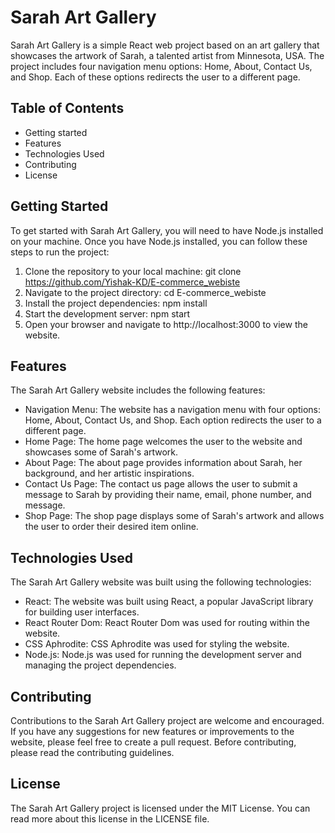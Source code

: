 # Sarah Art Gallery
Sarah Art Gallery is a simple React web project based on an art gallery that showcases the artwork of Sarah, a talented artist from Minnesota, USA. The project includes four navigation menu options: Home, About, Contact Us, and Shop. Each of these options redirects the user to a different page.

## Table of Contents
* Getting started
* Features
* Technologies Used
* Contributing
* License
## Getting Started
To get started with Sarah Art Gallery, you will need to have Node.js installed on your machine. Once you have Node.js installed, you can follow these steps to run the project:

1. Clone the repository to your local machine: git clone https://github.com/Yishak-KD/E-commerce_webiste
2. Navigate to the project directory: cd E-commerce_webiste
3. Install the project dependencies: npm install
4. Start the development server: npm start
5. Open your browser and navigate to http://localhost:3000 to view the website.
## Features
The Sarah Art Gallery website includes the following features:

* Navigation Menu: The website has a navigation menu with four options: Home, About, Contact Us, and Shop. Each option redirects the user to a different page.
* Home Page: The home page welcomes the user to the website and showcases some of Sarah's artwork.
* About Page: The about page provides information about Sarah, her background, and her artistic inspirations.
* Contact Us Page: The contact us page allows the user to submit a message to Sarah by providing their name, email, phone number, and message.
* Shop Page: The shop page displays some of Sarah's artwork and allows the user to order their desired item online.
## Technologies Used
The Sarah Art Gallery website was built using the following technologies:

* React: The website was built using React, a popular JavaScript library for building user interfaces.
* React Router Dom: React Router Dom was used for routing within the website.
* CSS Aphrodite: CSS Aphrodite was used for styling the website.
* Node.js: Node.js was used for running the development server and managing the project dependencies.
## Contributing
Contributions to the Sarah Art Gallery project are welcome and encouraged. If you have any suggestions for new features or improvements to the website, please feel free to create a pull request. Before contributing, please read the contributing guidelines.

## License
The Sarah Art Gallery project is licensed under the MIT License. You can read more about this license in the LICENSE file.
